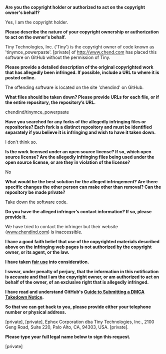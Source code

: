 **Are you the copyright holder or authorized to act on the copyright owner's behalf?**

Yes, I am the copyright holder.

**Please describe the nature of your copyright ownership or authorization to act on the owner's behalf.**

Tiny Technologies, Inc. ('Tiny') is the copyright owner of code known as 'tinymce_powerpaste'. [private] of http://www.chend.com has placed this software on GitHub without the permission of Tiny.

**Please provide a detailed description of the original copyrighted work that has allegedly been infringed. If possible, include a URL to where it is posted online.**

The offending software is located on the site 'chendind' on GitHub.

**What files should be taken down? Please provide URLs for each file, or if the entire repository, the repository’s URL.**

chendind/tinymce_powerpaste

**Have you searched for any forks of the allegedly infringing files or repositories? Each fork is a distinct repository and must be identified separately if you believe it is infringing and wish to have it taken down.**

I don't think so.

**Is the work licensed under an open source license? If so, which open source license? Are the allegedly infringing files being used under the open source license, or are they in violation of the license?**

No

**What would be the best solution for the alleged infringement? Are there specific changes the other person can make other than removal? Can the repository be made private?**

Take down the software code.

**Do you have the alleged infringer’s contact information? If so, please provide it.**

We have tried to contact the infringer but their website (www.chendind.com) is inaccessible.

**I have a good faith belief that use of the copyrighted materials described above on the infringing web pages is not authorized by the copyright owner, or its agent, or the law.**

**I have taken <a href="https://www.lumendatabase.org/topics/22">fair use</a> into consideration.**

**I swear, under penalty of perjury, that the information in this notification is accurate and that I am the copyright owner, or am authorized to act on behalf of the owner, of an exclusive right that is allegedly infringed.**

**I have read and understand GitHub's <a href="https://help.github.com/articles/guide-to-submitting-a-dmca-takedown-notice/">Guide to Submitting a DMCA Takedown Notice</a>.**

**So that we can get back to you, please provide either your telephone number or physical address.**

[private], [private], Ephox Corporation dba Tiny Technologies, Inc., 2100 Geng Road, Suite 220, Palo Alto, CA, 94303, USA. [private].

**Please type your full legal name below to sign this request.**

[private]
